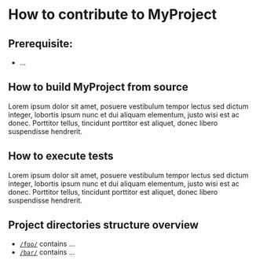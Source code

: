 # How to contribute to MyProject

## Prerequisite:

- ...

## How to build MyProject from source

Lorem ipsum dolor sit amet, posuere vestibulum tempor lectus sed dictum integer, lobortis ipsum nunc et dui aliquam elementum, justo wisi est ac donec. Porttitor tellus, tincidunt porttitor est aliquet, donec libero suspendisse hendrerit.


## How to execute tests

Lorem ipsum dolor sit amet, posuere vestibulum tempor lectus sed dictum integer, lobortis ipsum nunc et dui aliquam elementum, justo wisi est ac donec. Porttitor tellus, tincidunt porttitor est aliquet, donec libero suspendisse hendrerit.


## Project directories structure overview

- [`/foo/`](foo/) contains ...
- [`/bar/`](bar/) contains ...
